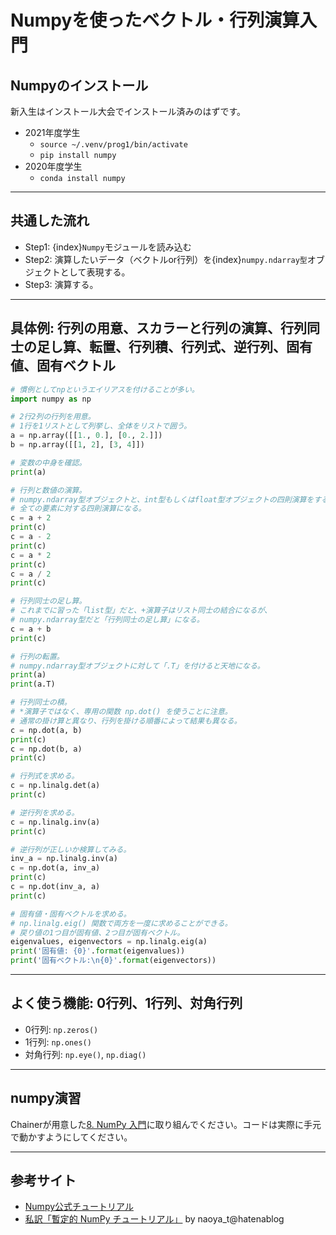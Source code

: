 # Numpyを使ったベクトル・行列演算入門

## Numpyのインストール
新入生はインストール大会でインストール済みのはずです。
- 2021年度学生
  - ``source ~/.venv/prog1/bin/activate``
  - ``pip install numpy``
- 2020年度学生
  - ``conda install numpy``

---
## 共通した流れ
- Step1: {index}`Numpy`モジュールを読み込む
- Step2: 演算したいデータ（ベクトルor行列）を{index}`numpy.ndarray型`オブジェクトとして表現する。
- Step3: 演算する。

---
## 具体例: 行列の用意、スカラーと行列の演算、行列同士の足し算、転置、行列積、行列式、逆行列、固有値、固有ベクトル
```python
# 慣例としてnpというエイリアスを付けることが多い。
import numpy as np

# 2行2列の行列を用意。
# 1行を1リストとして列挙し、全体をリストで囲う。
a = np.array([[1., 0.], [0., 2.]])
b = np.array([[1, 2], [3, 4]])

# 変数の中身を確認。
print(a)

# 行列と数値の演算。
# numpy.ndarray型オブジェクトと、int型もしくはfloat型オブジェクトの四則演算をすると、
# 全ての要素に対する四則演算になる。
c = a + 2
print(c)
c = a - 2
print(c)
c = a * 2
print(c)
c = a / 2
print(c)

# 行列同士の足し算。
# これまでに習った「list型」だと、+演算子はリスト同士の結合になるが、
# numpy.ndarray型だと「行列同士の足し算」になる。
c = a + b
print(c)

# 行列の転置。
# numpy.ndarray型オブジェクトに対して「.T」を付けると天地になる。
print(a)
print(a.T)

# 行列同士の積。
# *演算子ではなく、専用の関数 np.dot() を使うことに注意。
# 通常の掛け算と異なり、行列を掛ける順番によって結果も異なる。
c = np.dot(a, b)
print(c)
c = np.dot(b, a)
print(c)

# 行列式を求める。
c = np.linalg.det(a)
print(c)

# 逆行列を求める。
c = np.linalg.inv(a)
print(c)

# 逆行列が正しいか検算してみる。
inv_a = np.linalg.inv(a)
c = np.dot(a, inv_a)
print(c)
c = np.dot(inv_a, a)
print(c)

# 固有値・固有ベクトルを求める。
# np.linalg.eig() 関数で両方を一度に求めることができる。
# 戻り値の1つ目が固有値、2つ目が固有ベクトル。
eigenvalues, eigenvectors = np.linalg.eig(a)
print('固有値: {0}'.format(eigenvalues))
print('固有ベクトル:\n{0}'.format(eigenvectors))
```

---
## よく使う機能: 0行列、1行列、対角行列
- 0行列: ``np.zeros()``
- 1行列: ``np.ones()``
- 対角行列: ``np.eye()``, ``np.diag()``

---
## numpy演習
Chainerが用意した[8. NumPy 入門](https://tutorials.chainer.org/ja/08_Introduction_to_NumPy.html)に取り組んでください。コードは実際に手元で動かすようにしてください。

---
## 参考サイト
- [Numpy公式チュートリアル](https://docs.scipy.org/doc/numpy/user/quickstart.html)
- [私訳「暫定的 NumPy チュートリアル」](http://naoyat.hatenablog.jp/entry/2011/12/29/021414) by naoya_t@hatenablog
